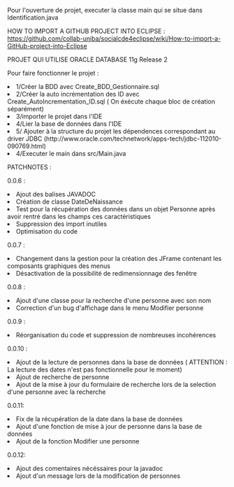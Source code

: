 Pour l'ouverture de projet, executer la classe main qui se situe dans Identification.java

HOW TO IMPORT A GITHUB PROJECT INTO ECLIPSE :
https://github.com/collab-uniba/socialcde4eclipse/wiki/How-to-import-a-GitHub-project-into-Eclipse

PROJET QUI UTILISE ORACLE DATABASE 11g Release 2

Pour faire fonctionner le projet :
<li> 1/Créer la BDD avec Create_BDD_Gestionnaire.sql</li>
<li> 2/Créer la auto incrémentation des ID avec Create_AutoIncrementation_ID.sql ( On éxécute chaque bloc de création séparément)</li>
<li> 3/importer le projet dans l'IDE</li>
<li> 4/Lier la base de données dans l'IDE</li>
<li> 5/ Ajouter à la structure du projet les dépendences correspondant au driver JDBC (http://www.oracle.com/technetwork/apps-tech/jdbc-112010-090769.html) </li>
<li> 4/Executer le main dans src/Main.java</li>


PATCHNOTES :

0.0.6 :
<li>Ajout des balises JAVADOC</li>
<li>Création de classe DateDeNaissance</li>
<li>Test pour la récupération des données dans un objet Personne après avoir rentré dans les champs ces caractéristiques</li>
<li>Suppression des import inutiles</li>
<li>Optimisation du code</li>

0.0.7 :
<li>Changement dans la gestion pour la création des JFrame contenant les composants graphiques des menus</li>
<li>Désactivation de la possibilité de redimensionnage des fenêtre</li>

0.0.8 :
<li>Ajout d'une classe pour la recherche d'une personne avec son nom</li>
<li>Correction d'un bug d'affichage dans le menu Modifier personne</li>

0.0.9 :
<li>Réorganisation du code et suppression de nombreuses incohérences</li>

0.0.10 :

<li> Ajout de la lecture de personnes dans la base de données ( ATTENTION : La lecture des dates n'est pas fonctionnelle pour le moment) </li>
<li> Ajout de recherche de personne</li>
<li> Ajout de la mise à jour du formulaire de recherche lors de la selection d'une personne avec la recherche</li>

0.0.11:
<li> Fix de la récupération de la date dans la base de données</li>
<li> Ajout d'une fonction de mise à jour de personne dans la base de données</li>
<li> Ajout de la fonction Modifier une personne</li>

0.0.12:
<li>Ajout des comentaires nécéssaires pour la javadoc</li>
<li>Ajout d'un message lors de la modification de personnes</li>